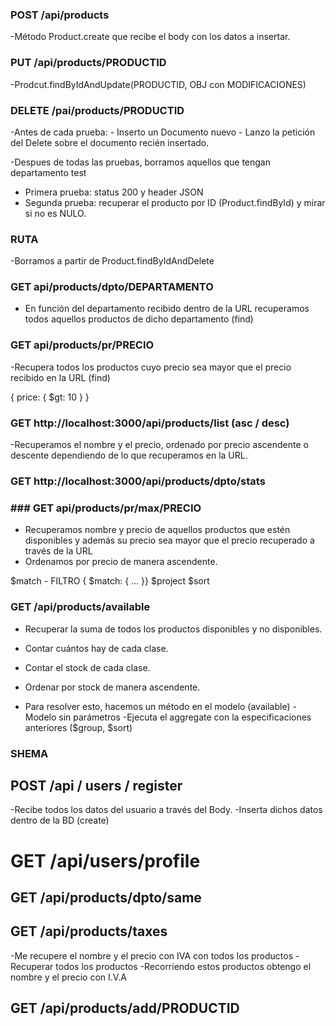 ### POST /api/products

-Método Product.create que recibe el body con los datos a insertar.


### PUT /api/products/PRODUCTID
-Prodcut.findByIdAndUpdate(PRODUCTID, OBJ con MODIFICACIONES)

### DELETE /pai/products/PRODUCTID

-Antes de cada prueba:
    - Inserto un Documento nuevo
    - Lanzo la petición del Delete sobre el documento recién insertado.

-Despues de todas las pruebas, borramos aquellos que tengan departamento test

- Primera prueba: status 200 y header JSON
- Segunda prueba: recuperar el producto por ID (Product.findById) y mirar si no es NULO.
  

### RUTA

-Borramos a partir de Product.findByIdAndDelete


### GET api/products/dpto/DEPARTAMENTO

- En función del departamento recibido dentro de la URL recuperamos todos aquellos productos de dicho departamento (find)

### GET api/products/pr/PRECIO

-Recupera todos los productos cuyo precio sea mayor que el precio recibido en la URL (find)

{ price: { $gt: 10 } }

### GET http://localhost:3000/api/products/list (asc / desc)

-Recuperamos el nombre y el precio, ordenado por precio ascendente o descente dependiendo de lo que recuperamos en la URL.


### GET http://localhost:3000/api/products/dpto/stats

### ### GET api/products/pr/max/PRECIO

- Recuperamos nombre y precio de aquellos productos que estén disponibles y además su precio sea mayor que el precio recuperado a través de la URL
- Ordenamos por precio de manera ascendente.

$match - FILTRO { $match: { ... }}
$project 
$sort

### GET /api/products/available

- Recuperar la suma de todos los productos disponibles y no disponibles.
- Contar cuántos hay de cada clase.
- Contar el stock de cada clase.
- Ordenar por stock de manera ascendente.
  
- Para resolver esto, hacemos un método en el modelo (available)
   -Modelo sin parámetros 
   -Ejecuta el aggregate con la especificaciones anteriores ($group, $sort)
  

### SHEMA
## POST /api / users / register

-Recibe todos los datos del usuario a través del Body.
-Inserta dichos datos dentro de la BD (create)


### 
# GET /api/users/profile


## GET /api/products/dpto/same

## GET /api/products/taxes

-Me recupere el nombre y el precio con IVA con todos los productos
    -Recuperar todos los productos
    -Recorriendo estos productos obtengo el nombre y el precio con I.V.A



## GET /api/products/add/PRODUCTID